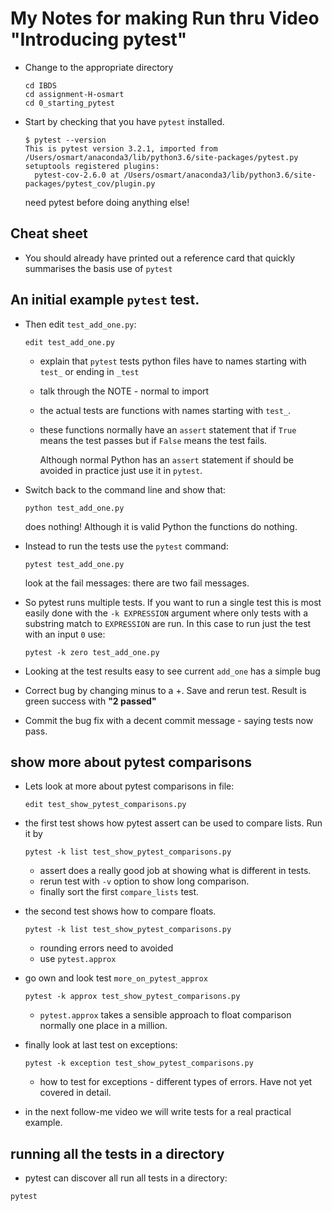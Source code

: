 # My Notes for making Run thru Video "Introducing pytest" 

* Change to the appropriate directory
  ```
  cd IBDS
  cd assignment-H-osmart
  cd 0_starting_pytest
  ```
* Start by checking that you have `pytest` installed.
  ```
  $ pytest --version
  This is pytest version 3.2.1, imported from /Users/osmart/anaconda3/lib/python3.6/site-packages/pytest.py
  setuptools registered plugins:
    pytest-cov-2.6.0 at /Users/osmart/anaconda3/lib/python3.6/site-packages/pytest_cov/plugin.py
  ```
  need pytest before doing anything else!

## Cheat sheet
* You should already have printed out a reference card that 
  quickly summarises the basis use of `pytest`


## An initial example `pytest` test.
* Then edit `test_add_one.py`:
  ```
  edit test_add_one.py
  ```
  * explain that `pytest` tests python files have to names starting with 
    `test_` or ending in `_test` 
  * talk through the NOTE - normal to import
  * the actual tests are functions with names starting with 
    `test_`.
  * these functions normally have an `assert` statement that if `True` means
    the test passes but if `False` means the test fails.
    
    Although normal Python has an `assert` statement if should be avoided in 
    practice just use it in `pytest`.
* Switch back to the command line and show that:

  ```
  python test_add_one.py
  ```
  
  does nothing! Although it is valid Python the functions do nothing.
* Instead to run the tests use the `pytest` command:
  ```
  pytest test_add_one.py
  ```
  look at the fail messages: there are two fail messages.
* So pytest runs multiple tests. If you want to run a single test 
  this is most easily done with the `-k EXPRESSION` argument where 
  only tests with a substring match to `EXPRESSION` are run. In this
  case to run just the test with an input `0` use:
  ```
  pytest -k zero test_add_one.py
  ```
  
* Looking at the test results easy to see current `add_one` has a simple bug
* Correct bug by changing minus to a +. Save and rerun test. 
  Result is green success with **"2 passed"**
* Commit the bug fix with a decent commit message - saying tests now pass.

## show more about pytest comparisons

* Lets look at more about pytest comparisons in file:
  ```
  edit test_show_pytest_comparisons.py
  ```

* the first test shows how pytest assert can be used to compare lists. 
  Run it by
  ```
  pytest -k list test_show_pytest_comparisons.py
  ```
  * assert does a really good job at showing what is different in tests.
  * rerun test with `-v` option to show long comparison.
  * finally sort the first `compare_lists` test.
  
* the second test shows how to compare floats.
  ```
  pytest -k list test_show_pytest_comparisons.py
  ```
  * rounding errors need to avoided
  * use `pytest.approx`

* go own and look test `more_on_pytest_approx`
  ```
  pytest -k approx test_show_pytest_comparisons.py
  ```
  * `pytest.approx` takes a sensible approach to float comparison
    normally one place in a million.
    
* finally look at last test on exceptions:
  ```
  pytest -k exception test_show_pytest_comparisons.py
  ```
  * how to test for exceptions - different types of errors. Have not yet 
  covered in detail.
* in the next follow-me video we will write tests for a real practical example.
## running all the tests in a directory
* pytest can discover all run all tests in a directory:
```
pytest
```
